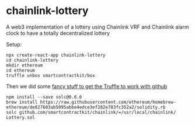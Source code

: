 # chainlink-lottery

A web3 implementation of a lottery using Chainlink VRF and Chainlink alarm clock to have a totally decentralized lottery

Setup:

```
npx create-react-app chainlink-lottery
cd chainlink-lottery
mkdir ethereum
cd ethereum
truffle unbox smartcontractkit/box
```

Then we did some [fancy stuff to get the Truffle to work with github](https://solidity.readthedocs.io/en/develop/layout-of-source-files.html?highlight=import#use-in-actual-compilers)

```
npm install --save solc@0.6.6
brew install https://raw.githubusercontent.com/ethereum/homebrew-ethereum/de827603ab5095abbe4edce3ef282e783fc352a2/solidity.rb
solc github.com/smartcontractkit/chainlink/=/usr/local/chainlink/ Lottery.sol
```
